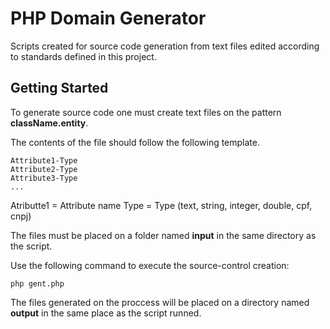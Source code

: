 # PHP Domain Generator
Scripts created for source code generation from text files edited according to standards defined in this project.

## Getting Started

To generate source code one must create text files on the pattern **className.entity**. 

The contents of the file should follow the following template.
```
Attribute1-Type
Attribute2-Type
Attribute3-Type
...
```
Atributte1 = Attribute name
Type = Type (text, string, integer, double, cpf, cnpj)

The files must be placed on a folder named **input** in the same directory as the script.

Use the following command to execute the source-control creation:

```
php gent.php
```

The files generated on the proccess will be placed on a directory named **output** in the same place as the script runned.
